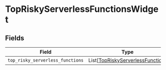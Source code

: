 # TopRiskyServerlessFunctionsWidget


## Fields

| Field                                                                                 | Type                                                                                  | Required                                                                              | Description                                                                           |
| ------------------------------------------------------------------------------------- | ------------------------------------------------------------------------------------- | ------------------------------------------------------------------------------------- | ------------------------------------------------------------------------------------- |
| `top_risky_serverless_functions`                                                      | List[[TopRiskyServerlessFunction](../../models/shared/topriskyserverlessfunction.md)] | :heavy_minus_sign:                                                                    | N/A                                                                                   |